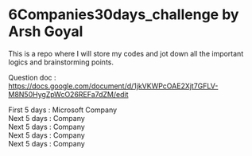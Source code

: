 # 6Companies30days_challenge by Arsh Goyal
This is a repo where I will store my codes and jot down all the important logics and brainstorming points.

Question doc : https://docs.google.com/document/d/1jkVKWPcOAE2Xjt7GFLV-M8N50HygZpWcO26REFa7dZM/edit

First 5 days : Microsoft Company  
Next 5 days  : Company  
Next 5 days  : Company  
Next 5 days  : Company  
Next 5 days  : Company 


